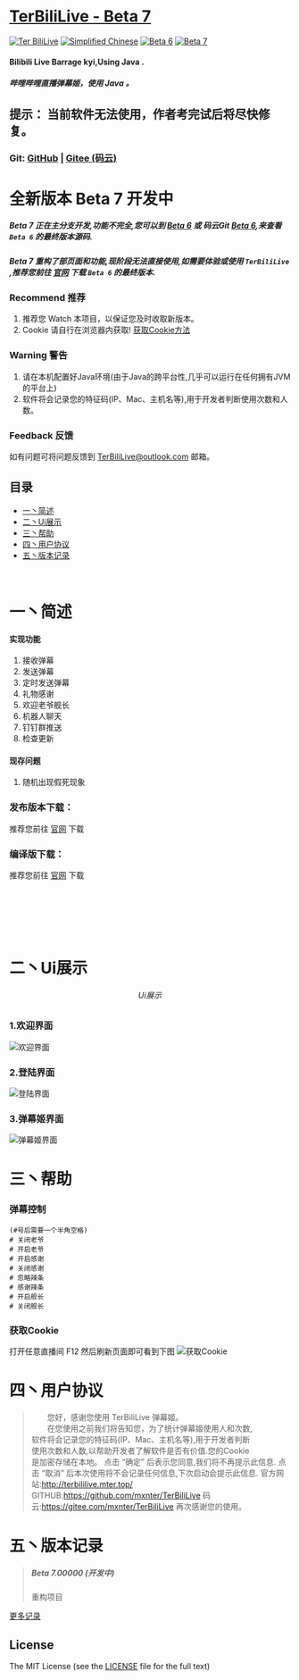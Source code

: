 # [TerBiliLive - Beta 7](http://terbililive.mter.top/) 
 [![Ter BiliLive](https://img.shields.io/badge/Ter-BiliLive-orange.svg)]() [![Simplified Chinese](https://img.shields.io/badge/Simplified-Chinese-ff4569.svg)]() [![Beta 6](https://img.shields.io/badge/Beta-6-ff69b4.svg)]() [![Beta 7](https://img.shields.io/badge/Beta-7-ff35b8.svg)]()

#### Bilibili Live Barrage kyi,Using Java .
##### 哔哩哔哩直播弹幕姬，使用 Java 。  
## 提示： 当前软件无法使用，作者考完试后将尽快修复。

### Git: [GitHub](https://gitee.com/mxnter/TerBiliLive/tree/master/) |  [Gitee (码云)](https://gitee.com/mxnter/TerBiliLive/tree/master/)

# 全新版本 Beta 7 开发中
##### Beta 7 正在主分支开发,功能不完全,您可以到 [Beta 6](https://github.com/mxnter/TerBiliLive/tree/Beta6) 或 码云Git [Beta 6](https://gitee.com/mxnter/TerBiliLive/tree/Beta6/),来查看 `Beta 6` 的最终版本源码.
##### Beta 7 重构了部页面和功能,现阶段无法直接使用,如需要体验或使用 `TerBiliLive` ,推荐您前往 [官网](http://terbililive.mter.top/) 下载 `Beta 6` 的最终版本.

### Recommend 推荐
1. 推荐您 Watch 本项目，以保证您及时收取新版本。  
2. Cookie 请自行在浏览器内获取! [获取Cookie方法](#四丶帮助)  
### Warning 警告
1. 请在本机配置好Java环境(由于Java的跨平台性,几乎可以运行在任何拥有JVM的平台上)
2. 软件将会记录您的特征码(IP、Mac、主机名等),用于开发者判断使用次数和人数。 

### Feedback 反馈
如有问题可将问题反馈到 TerBiliLive@outlook.com 邮箱。

  

## 目录
* [一丶简述](#一丶简述)
* [二丶Ui展示](#二丶Ui展示)
* [三丶帮助](#三丶帮助)
* [四丶用户协议](#四丶用户协议)
* [五丶版本记录](#五丶版本记录)

<br>

# 一丶简述

#### 实现功能
1. 接收弹幕
2. 发送弹幕
3. 定时发送弹幕
4. 礼物感谢
5. 欢迎老爷舰长
6. 机器人聊天
7. 钉钉群推送
8. 检查更新

#### 现存问题
1. 随机出现假死现象

### 发布版本下载：
推荐您前往 [官网](http://terbililive.mter.top/) 下载


### 编译版下载：
推荐您前往 [官网](http://terbililive.mter.top/) 下载

<br><br>

<br><br>
# 二丶Ui展示
###### <center>Ui展示</center>

### 1.欢迎界面
![欢迎界面](http://terbililive.mter.top/APP/Beta6/hi.png)

### 2.登陆界面
![登陆界面](http://terbililive.mter.top/APP/Beta6/dl.png)

### 3.弹幕姬界面
![弹幕姬界面](http://terbililive.mter.top/APP/Beta6/dmj.png)






# 三丶帮助

### 弹幕控制
```
(#号后需要一个半角空格)
# 关闭老爷
# 开启老爷
# 开启感谢
# 关闭感谢
# 忽略辣条
# 感谢辣条
# 开启舰长
# 关闭舰长
```

### 获取Cookie
打开任意直播间 F12 然后刷新页面即可看到下图
![获取Cookie](http://terbililive.mter.top/APP/Beta6/getcookie.png)


# 四丶用户协议

>　　您好，感谢您使用 TerBiliLive 弹幕姬。  
>　　在您使用之前我们将告知您，为了统计弹幕姬使用人和次数,  
>软件将会记录您的特征码(IP、Mac、主机名等),用于开发者判断  
>使用次数和人数,以帮助开发者了解软件是否有价值.您的Cookie  
>是加密存储在本地。
>点击 “确定” 后表示您同意,我们将不再提示此信息.
>点击 “取消” 后本次使用将不会记录任何信息,下次启动会提示此信息.
>官方网站:http://terbililive.mter.top/
>GITHUB:https://github.com/mxnter/TerBiliLive
>码云:https://gitee.com/mxnter/TerBiliLive
>再次感谢您的使用。 


# 五丶版本记录
>##### Beta 7.00000 (开发中)
> 重构项目  


[更多记录](VERSION.md)


## License
The MIT License (see the [LICENSE](https://github.com/mxnter/TerBiliLive/blob/master/LICENSE) file for the full text)
